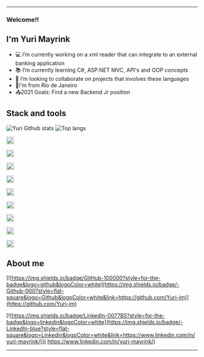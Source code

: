 -----------------------------------------------------------------------------------------------------------------------------------------------------------------------------------

### Welcome!!


## I'm Yuri Mayrink


- 💻 I’m currently working on a xml reader that can integrate to an external banking application
- 📚 I’m currently learning C#, ASP.NET MVC, API's and OOP concepts
- 👯 I’m looking to collaborate on projects that involves these languages
- 🏡I'm from Rio de Janeiro
- 📤2021 Goals: Find a new Backend Jr position

## Stack and tools

![Yuri Github stats](https://github-readme-stats.vercel.app/api?username=Yuri-jm)
![Top langs](https://github-readme-stats.vercel.app/api/top-langs/?username=Yuri-jm)

<code><img height= '20' src="https://img.shields.io/badge/HTML5-E34F26?style=for-the-badge&logo=html5&logoColor=white"></code>

<code><img height= '20' src="https://img.shields.io/badge/CSS3-1572B6?style=for-the-badge&logo=css3&logoColor=white"></code>

<code><img height= '20' src="https://img.shields.io/badge/C-00599C?style=for-the-badge&logo=c&logoColor=white"></code>

<code><img height= '20' src="https://img.shields.io/badge/C%23-239120?style=for-the-badge&logo=c-sharp&logoColor=white"></code>

<code><img height= '20' src="https://img.shields.io/badge/MySQL-00000F?style=for-the-badge&logo=mysql&logoColor=white"></code>

<code><img height= '20' src="https://img.shields.io/badge/.NET-512BD4?style=for-the-badge&logo=dotnet&logoColor=white"></code>

<code><img height= '20' src="https://img.shields.io/badge/Git-F05032?style=for-the-badge&logo=git&logoColor=white"></code>

<code><img height= '20' src="https://img.shields.io/badge/Visual_Studio-5C2D91?style=for-the-badge&logo=visual%20studio&logoColor=white"></code>

<code><img height= '20' src="https://img.shields.io/badge/Visual_Studio-5C2D91?style=for-the-badge&logo=visual%20studio&logoColor=white"></code>




## About me
[![https://img.shields.io/badge/GitHub-100000?style=for-the-badge&logo=github&logoColor=white](https://img.shields.io/badge/-Github-000?style=flat-square&logo=Github&logoColor=white&link=https://github.com/Yuri-jm)](https://github.com/Yuri-jm)

[![https://img.shields.io/badge/LinkedIn-0077B5?style=for-the-badge&logo=linkedin&logoColor=white](https://img.shields.io/badge/-LinkedIn-blue?style=flat-square&logo=Linkedin&logoColor=white&link=https://www.linkedin.com/in/yuri-mayrink/)]( https://www.linkedin.com/in/yuri-mayrink/)



-----------------------------------------------------------------------------------------------------------------------------------------------------------------------------------
